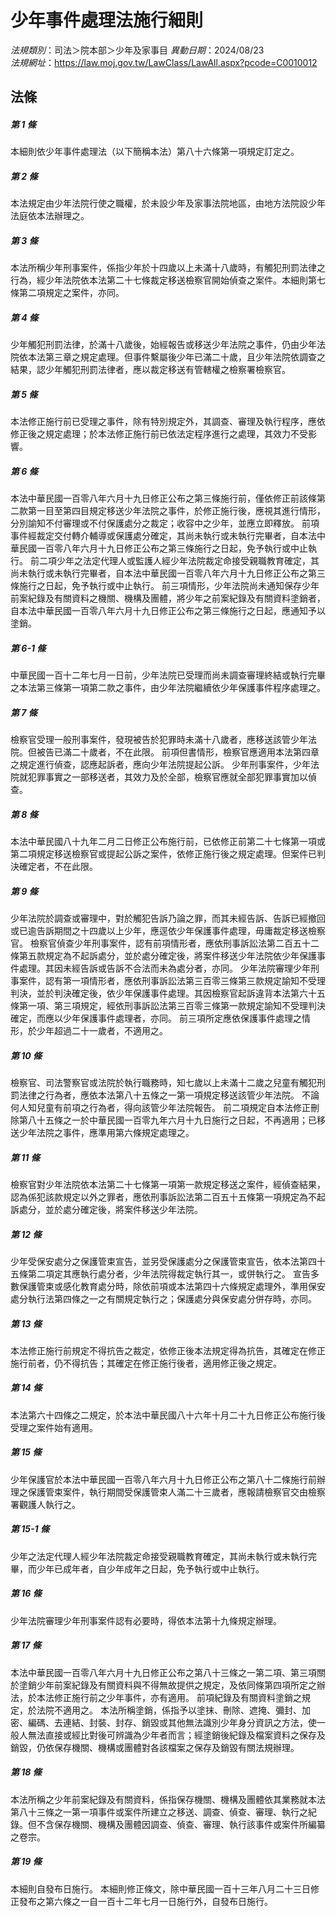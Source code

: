 # 少年事件處理法施行細則

*法規類別*：司法＞院本部＞少年及家事目
*異動日期*：2024/08/23  
*法規網址*：https://law.moj.gov.tw/LawClass/LawAll.aspx?pcode=C0010012



## 法條
##### 第 1 條
本細則依少年事件處理法（以下簡稱本法）第八十六條第一項規定訂定之。

##### 第 2 條
本法規定由少年法院行使之職權，於未設少年及家事法院地區，由地方法院設少年法庭依本法辦理之。

##### 第 3 條
本法所稱少年刑事案件，係指少年於十四歲以上未滿十八歲時，有觸犯刑罰法律之行為，經少年法院依本法第二十七條裁定移送檢察官開始偵查之案件。本細則第七條第二項規定之案件，亦同。

##### 第 4 條
少年觸犯刑罰法律，於滿十八歲後，始經報告或移送少年法院之事件，仍由少年法院依本法第三章之規定處理。但事件繫屬後少年已滿二十歲，且少年法院依調查之結果，認少年觸犯刑罰法律者，應以裁定移送有管轄權之檢察署檢察官。

##### 第 5 條
本法修正施行前已受理之事件，除有特別規定外，其調查、審理及執行程序，應依修正後之規定處理；於本法修正施行前已依法定程序進行之處理，其效力不受影響。

##### 第 6 條
本法中華民國一百零八年六月十九日修正公布之第三條施行前，僅依修正前該條第二款第一目至第四目規定移送少年法院之事件，於修正施行後，應視其進行情形，分別諭知不付審理或不付保護處分之裁定；收容中之少年，並應立即釋放。
前項事件經裁定交付轉介輔導或保護處分確定，其尚未執行或未執行完畢者，自本法中華民國一百零八年六月十九日修正公布之第三條施行之日起，免予執行或中止執行。
前二項少年之法定代理人或監護人經少年法院裁定命接受親職教育確定，其尚未執行或未執行完畢者，自本法中華民國一百零八年六月十九日修正公布之第三條施行之日起，免予執行或中止執行。
前三項情形，少年法院尚未通知保存少年前案紀錄及有關資料之機關、機構及團體，將少年之前案紀錄及有關資料塗銷者，自本法中華民國一百零八年六月十九日修正公布之第三條施行之日起，應通知予以塗銷。

##### 第 6-1 條
中華民國一百十二年七月一日前，少年法院已受理而尚未調查審理終結或執行完畢之本法第三條第一項第二款之事件，由少年法院繼續依少年保護事件程序處理之。

##### 第 7 條
檢察官受理一般刑事案件，發現被告於犯罪時未滿十八歲者，應移送該管少年法院。但被告已滿二十歲者，不在此限。
前項但書情形，檢察官應適用本法第四章之規定進行偵查，認應起訴者，應向少年法院提起公訴。
少年刑事案件，少年法院就犯罪事實之一部移送者，其效力及於全部，檢察官應就全部犯罪事實加以偵查。

##### 第 8 條
本法中華民國八十九年二月二日修正公布施行前，已依修正前第二十七條第一項或第二項規定移送檢察官或提起公訴之案件，依修正施行後之規定處理。但案件已判決確定者，不在此限。

##### 第 9 條
少年法院於調查或審理中，對於觸犯告訴乃論之罪，而其未經告訴、告訴已經撤回或已逾告訴期間之十四歲以上少年，應逕依少年保護事件處理，毋庸裁定移送檢察官。
檢察官偵查少年刑事案件，認有前項情形者，應依刑事訴訟法第二百五十二條第五款規定為不起訴處分，並於處分確定後，將案件移送少年法院依少年保護事件處理。其因未經告訴或告訴不合法而未為處分者，亦同。
少年法院審理少年刑事案件，認有第一項情形者，應依刑事訴訟法第三百零三條第三款規定諭知不受理判決，並於判決確定後，依少年保護事件處理。其因檢察官起訴違背本法第六十五條第一項、第三項規定，經依刑事訴訟法第三百零三條第一款規定諭知不受理判決確定，而應以少年保護事件處理者，亦同。
前三項所定應依保護事件處理之情形，於少年超過二十一歲者，不適用之。

##### 第 10 條
檢察官、司法警察官或法院於執行職務時，知七歲以上未滿十二歲之兒童有觸犯刑罰法律之行為者，應依本法第八十五條之一第一項規定移送該管少年法院。
不論何人知兒童有前項之行為者，得向該管少年法院報告。
前二項規定自本法修正刪除第八十五條之一於中華民國一百零九年六月十九日施行之日起，不再適用；已移送少年法院之事件，應準用第六條規定處理之。

##### 第 11 條
檢察官對少年法院依本法第二十七條第一項第一款規定移送之案件，經偵查結果，認為係犯該款規定以外之罪者，應依刑事訴訟法第二百五十五條第一項規定為不起訴處分，並於處分確定後，將案件移送少年法院。

##### 第 12 條
少年受保安處分之保護管束宣告，並另受保護處分之保護管束宣告，依本法第四十五條第二項定其應執行處分者，少年法院得裁定執行其一，或併執行之。
宣告多數保護管束或感化教育處分時，除依前項或本法第四十六條規定處理外，準用保安處分執行法第四條之一之有關規定執行之；保護處分與保安處分併存時，亦同。

##### 第 13 條
本法修正施行前規定不得抗告之裁定，依修正後本法規定得為抗告，其確定在修正施行前者，仍不得抗告；其確定在修正施行後者，適用修正後之規定。

##### 第 14 條
本法第六十四條之二規定，於本法中華民國八十六年十月二十九日修正公布施行後受理之案件始有適用。

##### 第 15 條
少年保護官於本法中華民國一百零八年六月十九日修正公布之第八十二條施行前辦理之保護管束案件，執行期間受保護管束人滿二十三歲者，應報請檢察官交由檢察署觀護人執行之。

##### 第 15-1 條
少年之法定代理人經少年法院裁定命接受親職教育確定，其尚未執行或未執行完畢，而少年已成年者，自少年成年之日起，免予執行或中止執行。

##### 第 16 條
少年法院審理少年刑事案件認有必要時，得依本法第十九條規定辦理。

##### 第 17 條
本法中華民國一百零八年六月十九日修正公布之第八十三條之一第二項、第三項關於塗銷少年前案紀錄及有關資料與不得無故提供之規定，及依同條第四項所定之辦法，於本法修正施行前之少年事件，亦有適用。
前項紀錄及有關資料塗銷之規定，於法院不適用之。
本法所稱塗銷，係指予以塗抹、刪除、遮掩、彌封、加密、編碼、去連結、封裝、封存、銷毀或其他無法識別少年身分資訊之方法，使一般人無法直接或經比對後可辨識為少年者而言；經塗銷後紀錄及檔案資料之保存及銷毀，仍依保存機關、機構或團體對各該檔案之保存及銷毀有關法規辦理。

##### 第 18 條
本法所稱之少年前案紀錄及有關資料，係指保存機關、機構及團體依其業務就本法第八十三條之一第一項事件或案件所建立之移送、調查、偵查、審理、執行之紀錄。但不含保存機關、機構及團體因調查、偵查、審理、執行該事件或案件所編纂之卷宗。

##### 第 19 條
本細則自發布日施行。
本細則修正條文，除中華民國一百十三年八月二十三日修正發布之第六條之一自一百十二年七月一日施行外，自發布日施行。


